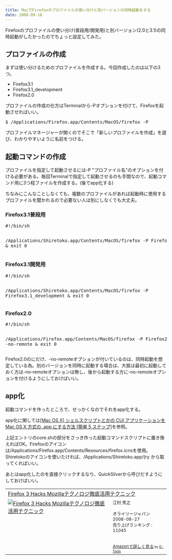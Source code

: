```yaml
---
title: MacでFirefoxのプロファイルの使い分けと別バージョンの同時起動をする
date: 2008-09-18
---
```

Firefoxのプロファイルの使い分け(普段用/開発用)と別バージョン(2.0と3.1)の同時起動がしたかったのでちょっと設定してみた。

<h2>プロファイルの作成</h2>
まずは使い分けるためのプロファイルを作成する。今回作成したのは以下の3つ。
<ul>
<li>Firefox3.1</li>
<li>Firefox3.1_development</li>
<li>Firefox2.0</li>
</ul>

プロファイルの作成の仕方はTerminalから-Pオプションを付けて、Firefoxを起動させればいい。

<pre lang="bash">
$ /Applications/Firefox.app/Contents/MacOS/firefox -P
</pre>

プロファイルマネージャーが開くのでそこで「新しいプロファイルを作成」を選び、わかりやすいように名前をつける。

<h2>起動コマンドの作成</h2>
プロファイルを指定して起動させるには-P "プロファイル名"のオプションを付ける必要がある。毎回Terminalで指定して起動させるのも手間なので、起動コマンド用に3つ程ファイルを作成する。(後でapp化する)

ちなみにこんなことしなくても、複数のプロファイルがあれば起動時に使用するプロファイルを聞かれるので必要ない人は別にしなくても大丈夫。

<h3>Firefox3.1普段用</h3>
<pre lang="shell">
#!/bin/sh

/Applications/Shiretoko.app/Contents/MacOS/firefox -P Firefox3.1 &
exit 0
</pre>

<h3>Firefox3.1開発用</h3>
<pre lang="shell">
#!/bin/sh

/Applications/Shiretoko.app/Contents/MacOS/firefox -P Firefox3.1_development &
exit 0
</pre>

<h3>Firefox2.0</h3>
<pre lang="shell">
#!/bin/sh

/Applications/Firefox.app/Contents/MacOS/firefox -P Firefox2.0 -no-remote &
exit 0
</pre>

Firefox2.0のにだけ、-no-remoteオプションが付いているのは、同時起動を想定している為。別のバージョンを同時に起動する場合は、大抵は最初に起動しておく方は-no-remoteオプションは無し、後から起動する方に-no-remoteオプションを付けるようにしておけばいい。
<h2>app化</h2>
起動コマンドを作ったところで、せっかくなのでそれをapp化する。

app化に関しては<a href="http://www.pqrs.org/tekezo/macosx/doc/makeapp/">[Mac OS X] シェルスクリプトとかの CUI アプリケーションを Mac OS X 方式の .app にする方法 [簡単 5 ステップ]</a>を参照。

上記エントリのcore.shの部分をさっき作った起動コマンドスクリプトに置き換えればOK。Firefoxのアイコンは/Applications/Firefox.app/Contents/Resources/firefox.icnsを使用。Shiretokoのアイコンを使いたければ、/Applications/Shiretoko.app/(ry から取ってくればいい。

あとはapp化したのを直接クリックするなり、QuickSilverから呼びだすようにしておけばいい。

<table  border="0" cellpadding="5"><tr><td colspan="2"><a href="http://www.amazon.co.jp/Firefox-Hacks-Mozilla%E3%83%86%E3%82%AF%E3%83%8E%E3%83%AD%E3%82%B8%E5%BE%B9%E5%BA%95%E6%B4%BB%E7%94%A8%E3%83%86%E3%82%AF%E3%83%8B%E3%83%83%E3%82%AF-%E6%B1%9F%E6%9D%91-%E7%A7%80%E4%B9%8B/dp/487311375X%3FSubscriptionId%3D0G91FPYVW6ZGWBH4Y9G2%26tag%3D2004-05-22%26linkCode%3Dxm2%26camp%3D2025%26creative%3D165953%26creativeASIN%3D487311375X" target="_blank">Firefox 3 Hacks Mozillaテクノロジ徹底活用テクニック</a><img src='http://www.assoc-amazon.jp/e/ir?t=2004-05-22&l=ur2&o=9' width='1' height='1' border='0' alt='' /></td></tr><tr><td valign="top"><a href="http://www.amazon.co.jp/Firefox-Hacks-Mozilla%E3%83%86%E3%82%AF%E3%83%8E%E3%83%AD%E3%82%B8%E5%BE%B9%E5%BA%95%E6%B4%BB%E7%94%A8%E3%83%86%E3%82%AF%E3%83%8B%E3%83%83%E3%82%AF-%E6%B1%9F%E6%9D%91-%E7%A7%80%E4%B9%8B/dp/487311375X%3FSubscriptionId%3D0G91FPYVW6ZGWBH4Y9G2%26tag%3D2004-05-22%26linkCode%3Dxm2%26camp%3D2025%26creative%3D165953%26creativeASIN%3D487311375X" target="_blank"><img src="http://ecx.images-amazon.com/images/I/41664CPo6pL._SL160_.jpg" border="0" alt="Firefox 3 Hacks Mozillaテクノロジ徹底活用テクニック" /></a></td><td valign="top"><font size="-1">江村 秀之<br /><br />オライリージャパン  2008-08-27<br />売り上げランキング : 11045<br /><br /><br /><a href="http://www.amazon.co.jp/Firefox-Hacks-Mozilla%E3%83%86%E3%82%AF%E3%83%8E%E3%83%AD%E3%82%B8%E5%BE%B9%E5%BA%95%E6%B4%BB%E7%94%A8%E3%83%86%E3%82%AF%E3%83%8B%E3%83%83%E3%82%AF-%E6%B1%9F%E6%9D%91-%E7%A7%80%E4%B9%8B/dp/487311375X%3FSubscriptionId%3D0G91FPYVW6ZGWBH4Y9G2%26tag%3D2004-05-22%26linkCode%3Dxm2%26camp%3D2025%26creative%3D165953%26creativeASIN%3D487311375X" target="_blank">Amazonで詳しく見る</a></font><font size="-2"> by <a href="http://www.goodpic.com/mt/aws/index.html" >G-Tools</a></font></td></tr></table>